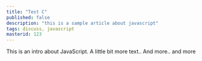 ```yaml
---
title: "Test C"
published: false
description: "this is a sample article about javascript"
tags: discuss, javascript
masterid: 123
---
```


This is an intro about JavaScript. A little bit more text.. And more.. and more
